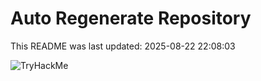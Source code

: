 # Auto Regenerate Repository

This README was last updated: 2025-08-22 22:08:03

 ![TryHackMe](https://tryhackme.com/badge/533634)